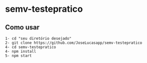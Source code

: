 # semv-testepratico

## Como usar

  ```shell
  1- cd "seu diretório desejado"
  2- git clone https://github.com/JoseLucasapp/semv-testepratico
  4- cd semv-testepratico
  4- npm install
  5- npm start
  ```
